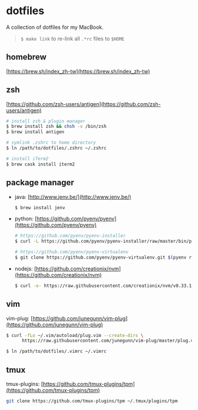 # dotfiles

A collection of dotfiles for my MacBook.

> `$ make link` to re-link all `.*rc` files to `$HOME`

## homebrew

[https://brew.sh/index_zh-tw](https://brew.sh/index_zh-tw)

## zsh

[https://github.com/zsh-users/antigen](https://github.com/zsh-users/antigen)

```sh
# install zsh & plugin manager
$ brew install zsh && chsh -s /bin/zsh
$ brew install antigen

# symlink .zshrc to home directory
$ ln /path/to/dotfiles/.zshrc ~/.zshrc

# install iTerm2
$ brew cask install iterm2
```

## package manager

- java: [http://www.jenv.be/](http://www.jenv.be/)

  ```sh
  $ brew install jenv
  ```

- python: [https://github.com/pyenv/pyenv](https://github.com/pyenv/pyenv)

  ```sh
  # https://github.com/pyenv/pyenv-installer
  $ curl -L https://github.com/pyenv/pyenv-installer/raw/master/bin/pyenv-installer | bash

  # https://github.com/pyenv/pyenv-virtualenv
  $ git clone https://github.com/pyenv/pyenv-virtualenv.git $(pyenv root)/plugins/pyenv-virtualenv
  ```

- nodejs: [https://github.com/creationix/nvm](https://github.com/creationix/nvm)

  ```sh
  $ curl -o- https://raw.githubusercontent.com/creationix/nvm/v0.33.11/install.sh | bash
  ```

## vim

vim-plug: [https://github.com/junegunn/vim-plug](https://github.com/junegunn/vim-plug)

```sh
$ curl -fLo ~/.vim/autoload/plug.vim --create-dirs \
      https://raw.githubusercontent.com/junegunn/vim-plug/master/plug.vimi

$ ln /path/to/dotfiles/.vimrc ~/.vimrc
```

## tmux

tmux-plugins: [https://github.com/tmux-plugins/tpm](https://github.com/tmux-plugins/tpm)

```sh
git clone https://github.com/tmux-plugins/tpm ~/.tmux/plugins/tpm
```
